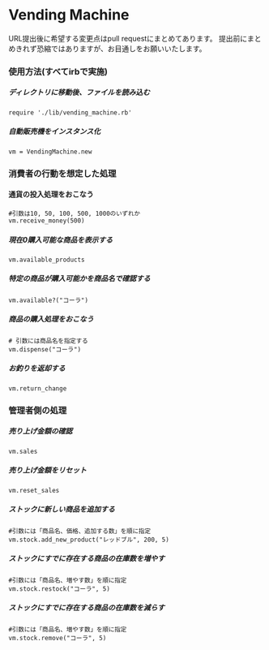 # Vending Machine

URL提出後に希望する変更点はpull requestにまとめてあります。
提出前にまとめきれず恐縮ではありますが、お目通しをお願いいたします。

### 使用方法(すべてirbで実施)

##### ディレクトリに移動後、ファイルを読み込む

``require './lib/vending_machine.rb'``

##### 自動販売機をインスタンス化

``vm = VendingMachine.new``


### 消費者の行動を想定した処理

#### 通貨の投入処理をおこなう
```
#引数は10, 50, 100, 500, 1000のいずれか
vm.receive_money(500)
```
##### 現在0購入可能な商品を表示する

`vm.available_products`

##### 特定の商品が購入可能かを商品名で確認する

`vm.available?("コーラ")`

##### 商品の購入処理をおこなう
```
# 引数には商品名を指定する
vm.dispense("コーラ")
```

##### お釣りを返却する

`vm.return_change`

### 管理者側の処理

##### 売り上げ金額の確認

`vm.sales`

##### 売り上げ金額をリセット

`vm.reset_sales`

##### ストックに新しい商品を追加する
```
#引数には「商品名、価格、追加する数」を順に指定
vm.stock.add_new_product("レッドブル", 200, 5)
```

##### ストックにすでに存在する商品の在庫数を増やす
```
#引数には「商品名、増やす数」を順に指定
vm.stock.restock("コーラ", 5)
```

##### ストックにすでに存在する商品の在庫数を減らす
```
#引数には「商品名、増やす数」を順に指定
vm.stock.remove("コーラ", 5)
```
